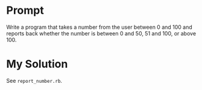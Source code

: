 # Prompt

Write a program that takes a number from the user between 0 and 100 and reports back whether the number is between 0 and 50, 51 and 100, or above 100.

# My Solution

See `report_number.rb`.
